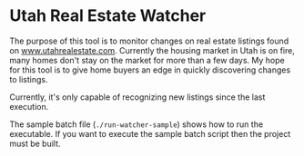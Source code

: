 # Utah Real Estate Watcher

The purpose of this tool is to monitor changes on real estate listings found on www.utahrealestate.com. Currently the housing market in Utah is on fire, many homes don't stay on the market for more than a few days. My hope for this tool is to give home buyers an edge in quickly discovering changes to listings.

Currently, it's only capable of recognizing new listings since the last execution.

The sample batch file (`./run-watcher-sample`) shows how to run the executable. If you want to execute the sample batch script then the project must be built.